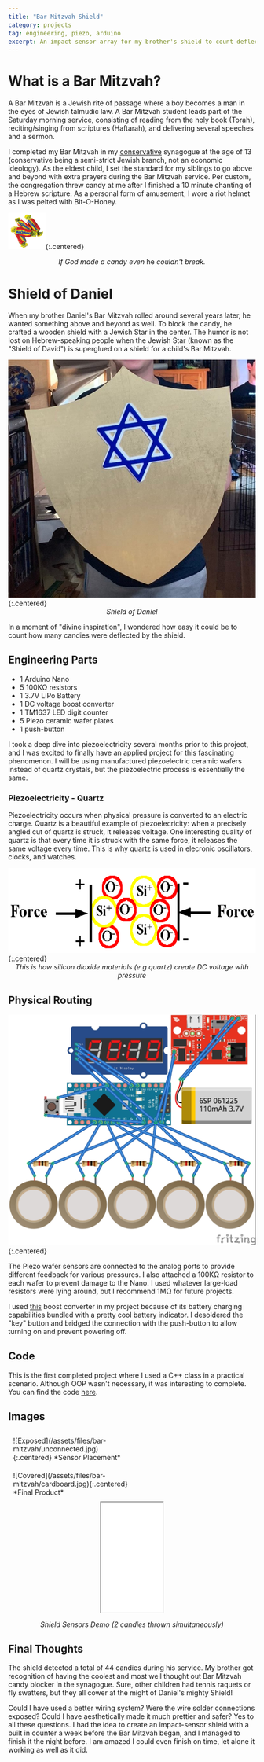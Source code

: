 ```yaml
---
title: "Bar Mitzvah Shield"
category: projects
tag: engineering, piezo, arduino
excerpt: An impact sensor array for my brother's shield to count deflected candy at his Bar Mitzvah.
---
```

<style>
img + em {
  display: block;
  text-align: center;
  margin: auto;
}
img.centered {
  display: block;
  margin-left: auto;
  margin-right: auto;
}
img[alt=Bit-O-Honey] { width: 15%; margin: auto;}
img[alt=Shield of Daniel] { width: 50%; margin: auto;}
img[alt=Fritzing Model] { width: 50%; margin: auto;}
img[alt=Exposed] { width: 50%; margin: auto;}
img[alt=Covered] { width: 50%; margin: auto;}

/* Create two equal columns that floats next to each other */
.column {
  float: left;
  width: 50%;
  padding: 10px;
}

/* Clear floats after the columns */
.row:after {
  content: "";
  display: table;
  clear: both;
}

iframe {
    display: block;
    aspect-ratio: 1080/1920;
    width: 25%;
    margin: 0 auto;
}
.aspect-ratio{
    position: relative;
    height: 0;
    padding-top: 0%;
}
</style>

# What is a Bar Mitzvah?
A Bar Mitzvah is a Jewish rite of passage where a boy becomes a man in the eyes of Jewish talmudic law. A Bar Mitzvah student leads part of the Saturday morning service, consisting of reading from the holy book (Torah), reciting/singing from scriptures (Haftarah), and delivering several speeches and a sermon.

I completed my Bar Mitzvah in my [conservative](https://www.myjewishlearning.com/article/conservative-judaism-how-the-middle-became-a-movement/) synagogue at the age of 13 (conservative being a semi-strict Jewish branch, not an economic ideology). As the eldest child, I set the standard for my siblings to go above and beyond with extra prayers during the Bar Mitzvah service. Per custom, the congregation threw candy at me after I finished a 10 minute chanting of a Hebrew scripture. As a personal form of amusement, I wore a riot helmet as I was pelted with Bit-O-Honey.

![Bit-O-Honey](/assets/files/bar-mitzvah/bit-o-honey.png){:.centered}
<center><em>If God made a candy even</em> he <em>couldn't break.</em></center>

# Shield of Daniel
When my brother Daniel's Bar Mitzvah rolled around several years later, he wanted something above and beyond as well. To block the candy, he crafted a wooden shield with a Jewish Star in the center. The humor is not lost on Hebrew-speaking people when the Jewish Star (known as the "Shield of David") is superglued on a shield for a child's Bar Mitzvah.

![Shield of Daniel](/assets/files/bar-mitzvah/shield-of-daniel.jpeg){:.centered}
*Shield of Daniel*

In a moment of "divine inspiration", I wondered how easy it could be to count how many candies were deflected by the shield.

## Engineering Parts
- 1 Arduino Nano
- 5 100KΩ resistors
- 1 3.7V LiPo Battery
- 1 DC voltage boost converter
- 1 TM1637 LED digit counter
- 5 Piezo ceramic wafer plates
- 1 push-button

I took a deep dive into piezoelectricity several months prior to this project, and I was excited to finally have an applied project for this fascinating phenomenon. I will be using manufactured piezoelectric ceramic wafers instead of quartz crystals, but the piezoelectric process is essentially the same.
### Piezoelectricity - Quartz
Piezoelectricity occurs when physical pressure is converted to an electric charge. Quartz is a beautiful example of piezoelecricity: when a precisely angled cut of quartz is struck, it releases voltage. One interesting quality of quartz is that every time it is struck with the same force, it releases the same voltage every time. This is why quartz is used in elecronic oscillators, clocks, and watches. 

![Silicon Dioxide](/assets/files/bar-mitzvah/silicon-dioxide.gif){:.centered}
*This is how silicon dioxide materials (e.g quartz) create DC voltage with pressure*

## Physical Routing

![Fritzing Model](/assets/files/bar-mitzvah/shield-bb.jpg){:.centered}

The Piezo wafer sensors are connected to the analog ports to provide different feedback for various pressures. I also attached a 100KΩ resistor to each wafer to prevent damage to the Nano. I used whatever large-load resistors were lying around, but I recommend 1MΩ for future projects.

I used [this](https://www.amazon.com/MakerFocus-Discharge-Integrated-Charging-Protection/dp/B07PZT3ZW2/) boost converter in my project because of its battery charging capabilities bundled with a pretty cool battery indicator. I desoldered the "key" button and bridged the connection with the push-button to allow turning on and prevent powering off.

## Code

This is the first completed project where I used a C++ class in a practical scenario. Although OOP wasn't necessary, it was interesting to complete. You can find the code [here](https://github.com/emorchy/piezo-shield).

## Images
<div class="row">
  <div class="column">
<div markdown="1">
![Exposed](/assets/files/bar-mitzvah/unconnected.jpg){:.centered}
*Sensor Placement*
</div>
  </div>
  <div class="column">
<div markdown="1">
![Covered](/assets/files/bar-mitzvah/cardboard.jpg){:.centered}
*Final Product*
</div>
  </div>
</div>

<div markdown="1">
<center>
  <iframe src="/assets/files/bar-mitzvah/livedemo.mp4" allowfullscreen></iframe>
  <p>
  <em>Shield Sensors Demo (2 candies thrown simultaneously)</em>
  </p>
</center>
</div>

## Final Thoughts
The shield detected a total of 44 candies during his service. My brother got recognition of having the coolest and most well thought out Bar Mitzvah candy blocker in the synagogue. Sure, other children had tennis raquets or fly swatters, but they all cower at the might of Daniel's mighty Shield!

Could I have used a better wiring system? Were the wire solder connections exposed? Could I have aesthetically made it much prettier and safer? Yes to all these questions. I had the idea to create an impact-sensor shield with a built in counter a week before the Bar Mitzvah began, and I managed to finish it the night before. I am amazed I could even finish on time, let alone it working as well as it did.
